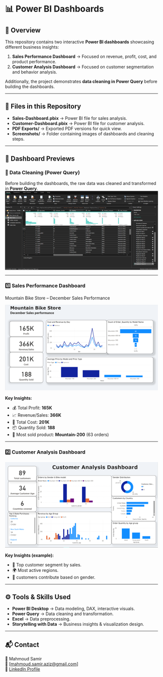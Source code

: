 # 📊 Power BI Dashboards

## 📝 Overview
This repository contains two interactive **Power BI dashboards** showcasing different business insights:  
1. **Sales Performance Dashboard** → Focused on revenue, profit, cost, and product performance.  
2. **Customer Analysis Dashboard** → Focused on customer segmentation and behavior analysis.  

Additionally, the project demonstrates **data cleaning in Power Query** before building the dashboards.  

---

## 📂 Files in this Repository
- **Sales-Dashboard.pbix** → Power BI file for sales analysis.  
- **Customer-Dashboard.pbix** → Power BI file for customer analysis.  
- **PDF Exports/** → Exported PDF versions for quick view.  
- **Screenshots/** → Folder containing images of dashboards and cleaning steps.  

---

## 📸 Dashboard Previews

### 🧹 Data Cleaning (Power Query)
Before building the dashboards, the raw data was cleaned and transformed in **Power Query**.  
![Sales Dashboard](https://github.com/MahmoudSamir3G/my-First-Dashboard-bike-store-/blob/4fc698b6ffd0964bc5e9257bee07524860dfd537/screen%20shot/Cleaning.png)


---

### 1️⃣ Sales Performance Dashboard
Mountain Bike Store – December Sales Performance  

![Sales Dashboard](https://github.com/MahmoudSamir3G/my-First-Dashboard-bike-store-/blob/4fc698b6ffd0964bc5e9257bee07524860dfd537/screen%20shot/Finansal%20Dashboard.png)

**Key Insights:**
- 💰 Total Profit: **165K**  
- 📈 Revenue/Sales: **366K**  
- 💸 Total Cost: **201K**  
- 📦 Quantity Sold: **188**  
- 🚴 Most sold product: **Mountain-200** (63 orders)  

---

### 2️⃣ Customer Analysis Dashboard
![Sales Dashboard](https://github.com/MahmoudSamir3G/my-First-Dashboard-bike-store-/blob/4fc698b6ffd0964bc5e9257bee07524860dfd537/screen%20shot/Customer%20Dashboard.png)

**Key Insights (example):**
- 👥 Top customer segment by sales.  
- 🌍 Most active regions.  
- 🔁 customers contribute based on gender.  

---

## ⚙️ Tools & Skills Used
- **Power BI Desktop** → Data modeling, DAX, interactive visuals.  
- **Power Query** → Data cleaning and transformation.  
- **Excel** → Data preprocessing.  
- **Storytelling with Data** → Business insights & visualization design.  

---

## 📬 Contact
👤 Mahmoud Samir  
📧 [mahmoud.samir.aziz@gmail.com]  
🔗 [LinkedIn Profile](https://www.linkedin.com/in/mahmoud-samir-aziz/)  
